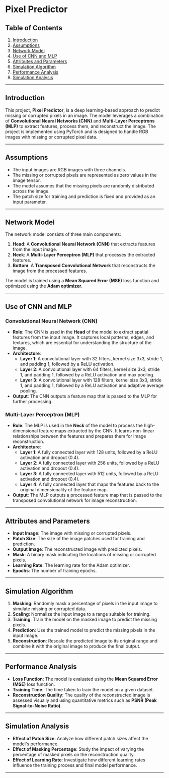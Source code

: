 # Pixel Predictor

## Table of Contents
1. [Introduction](#introduction)
2. [Assumptions](#assumptions)
3. [Network Model](#network-model)
4. [Use of CNN and MLP](#use-of-cnn-and-mlp)
5. [Attributes and Parameters](#attributes-and-parameters)
6. [Simulation Algorithm](#simulation-algorithm)
7. [Performance Analysis](#performance-analysis)
8. [Simulation Analysis](#simulation-analysis)

---

## Introduction <a name="introduction"></a>
This project, **Pixel Predictor**, is a deep learning-based approach to predict missing or corrupted pixels in an image. The model leverages a combination of **Convolutional Neural Networks (CNN)** and **Multi-Layer Perceptrons (MLP)** to extract features, process them, and reconstruct the image. The project is implemented using PyTorch and is designed to handle RGB images with missing or corrupted pixel data.

---

## Assumptions <a name="assumptions"></a>
- The input images are RGB images with three channels.
- The missing or corrupted pixels are represented as zero values in the image tensor.
- The model assumes that the missing pixels are randomly distributed across the image.
- The patch size for training and prediction is fixed and provided as an input parameter.

---

## Network Model <a name="network-model"></a>
The network model consists of three main components:
1. **Head**: A **Convolutional Neural Network (CNN)** that extracts features from the input image.
2. **Neck**: A **Multi-Layer Perceptron (MLP)** that processes the extracted features.
3. **Bottom**: A **Transposed Convolutional Network** that reconstructs the image from the processed features.

The model is trained using a **Mean Squared Error (MSE)** loss function and optimized using the **Adam optimizer**.

---

## Use of CNN and MLP <a name="use-of-cnn-and-mlp"></a>

### **Convolutional Neural Network (CNN)**
- **Role**: The CNN is used in the **Head** of the model to extract spatial features from the input image. It captures local patterns, edges, and textures, which are essential for understanding the structure of the image.
- **Architecture**:
  - **Layer 1**: A convolutional layer with 32 filters, kernel size 3x3, stride 1, and padding 1, followed by a ReLU activation.
  - **Layer 2**: A convolutional layer with 64 filters, kernel size 3x3, stride 1, and padding 1, followed by a ReLU activation and max pooling.
  - **Layer 3**: A convolutional layer with 128 filters, kernel size 3x3, stride 1, and padding 1, followed by a ReLU activation and adaptive average pooling.
- **Output**: The CNN outputs a feature map that is passed to the MLP for further processing.

### **Multi-Layer Perceptron (MLP)**
- **Role**: The MLP is used in the **Neck** of the model to process the high-dimensional feature maps extracted by the CNN. It learns non-linear relationships between the features and prepares them for image reconstruction.
- **Architecture**:
  - **Layer 1**: A fully connected layer with 128 units, followed by a ReLU activation and dropout (0.4).
  - **Layer 2**: A fully connected layer with 256 units, followed by a ReLU activation and dropout (0.4).
  - **Layer 3**: A fully connected layer with 512 units, followed by a ReLU activation and dropout (0.4).
  - **Layer 4**: A fully connected layer that maps the features back to the original dimensionality of the feature map.
- **Output**: The MLP outputs a processed feature map that is passed to the transposed convolutional network for image reconstruction.

---

## Attributes and Parameters <a name="attributes-and-parameters"></a>
- **Input Image**: The image with missing or corrupted pixels.
- **Patch Size**: The size of the image patches used for training and prediction.
- **Output Image**: The reconstructed image with predicted pixels.
- **Mask**: A binary mask indicating the locations of missing or corrupted pixels.
- **Learning Rate**: The learning rate for the Adam optimizer.
- **Epochs**: The number of training epochs.

---

## Simulation Algorithm <a name="simulation-algorithm"></a>
1. **Masking**: Randomly mask a percentage of pixels in the input image to simulate missing or corrupted data.
2. **Scaling**: Normalize the input image to a range suitable for training.
3. **Training**: Train the model on the masked image to predict the missing pixels.
4. **Prediction**: Use the trained model to predict the missing pixels in the input image.
5. **Reconstruction**: Rescale the predicted image to its original range and combine it with the original image to produce the final output.

---

## Performance Analysis <a name="performance-analysis"></a>
- **Loss Function**: The model is evaluated using the **Mean Squared Error (MSE)** loss function.
- **Training Time**: The time taken to train the model on a given dataset.
- **Reconstruction Quality**: The quality of the reconstructed image is assessed visually and using quantitative metrics such as **PSNR (Peak Signal-to-Noise Ratio)**.
  
---

## Simulation Analysis <a name="simulation-analysis"></a>
- **Effect of Patch Size**: Analyze how different patch sizes affect the model's performance.
- **Effect of Masking Percentage**: Study the impact of varying the percentage of masked pixels on the reconstruction quality.
- **Effect of Learning Rate**: Investigate how different learning rates influence the training process and final model performance.

---
